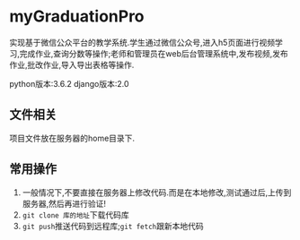 # myGraduationPro
实现基于微信公众平台的教学系统.学生通过微信公众号,进入h5页面进行视频学习,完成作业,查询分数等操作;老师和管理员在web后台管理系统中,发布视频,发布作业,批改作业,导入导出表格等操作.

python版本:3.6.2
django版本:2.0

## 文件相关
项目文件放在服务器的home目录下.

## 常用操作
1. 一般情况下,不要直接在服务器上修改代码.而是在本地修改,测试通过后,上传到服务器,然后再进行验证!
1. `git clone 库的地址`下载代码库
1. `git push`推送代码到远程库;`git fetch`跟新本地代码

